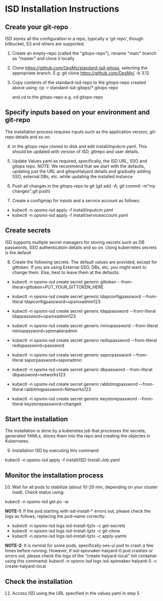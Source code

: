 # ISD Installation Instructions
## Create your git-repo
ISD stores all the configuration in a repo, typically a 'git repo', though bitbucket, S3 and others are supported.

1. Create an empty-repo (called the "gitops-repo"), rename "main" branch as "master" and clone it locally
2. Clone https://github.com/OpsMx/standard-isd-gitops, selecting the appropriate branch. E.g:
   git clone https://github.com/OpsMx/  -b 3.12
3. Copy contents of the standard-isd-repo to the gitops-repo created above using:
   cp -r standard-isd-gitops/* gitops-repo
   
   and cd to the gitops-repo e.g. cd gitops-repo

## Specify inputs based on your environment and git-repo
The installation process requires inputs such as the application version, git-repo details and so on.

4. In the gitops-repo cloned to disk and edit install/inputcm.yaml. This should be updated with version of ISD, gitrepo and user details.
5. Update Values.yaml as required, specifically, the ISD URL, SSO and gitops repo. 
NOTE: We recommend that we start with the defaults, updating just the URL and gitopsHalyard details and gradually adding SSO, external DBs, etc. while updating the installed instance

6. Push all changes in the gitops-repo to git (git add -A; git commit -m"my changes";git push)

7. Create a configmap for inputs and a service account as follows:
- kubectl -n opsmx-isd apply -f install/inputcm.yaml 
- kubectl -n opsmx-isd apply -f install/serviceaccount.yaml

## Create secrets
ISD supports multiple secret managers for storing secrets such as DB passwords, SSO authenticatoin details and so on. Using kubernetes secrets is the default

8. Create the following secrets. The default values are provided, except for gittoken. If you are using External SSO, DBs, etc. you might want to change them. Else, best to leave them at the defaults:
- kubectl -n opsmx-isd create secret generic gittoken --from-literal=gittoken=PUT_YOUR_GITTOKEN_HERE

- kubectl -n opsmx-isd create secret generic ldapconfigpassword --from-literal ldapconfigpassword=opsmxadmin123
- kubectl -n opsmx-isd create secret generic ldappassword --from-literal ldappassword=opsmxadmin123
- kubectl -n opsmx-isd create secret generic miniopassword --from-literal miniopassword=spinnakeradmin
- kubectl -n opsmx-isd create secret generic redispassword --from-literal redispassword=password
- kubectl -n opsmx-isd create secret generic saporpassword --from-literal saporpassword=saporadmin
- kubectl -n opsmx-isd create secret generic dbpassword --from-literal dbpassword=networks123
- kubectl -n opsmx-isd create secret generic rabbitmqpassword --from-literal rabbitmqpassword=Networks123
- kubectl -n opsmx-isd create secret generic keystorepassword --from-literal keystorepassword=changeit

## Start the installation
The installation is done by a kubenetes job that processes the secrets, generated YAMLs, stores them into the repo and creating the objectes in Kubernetes.

9. Installation ISD by executing this command:

kubectl -n opsmx-isd apply -f install/ISD-Install-Job.yaml

## Monitor the installation process
10. Wait for all pods to stabilize (about 10-20 min, depending on your cluster load). Check status using:

kubectl -n opsmx-isd get po -w

**NOTE-1**: If the pod starting with isd-install-* errors out, please check the logs as follows, replacing the pod-name correctly:
- kubectl -n opsmx-isd logs isd-install-tjzlx -c get-secrets
- kubectl -n opsmx-isd logs isd-install-tjzlx -c git-clone
- kubectl -n opsmx-isd logs isd-install-tjzlx -c apply-yamls


**NOTE-2**: It is normal for some pods, specifically oes-ui pod to crash a few times before running. However, if isd-spinnaker-halyard-0 pod crashes or errors out, please check the logs of the "create-halyard-local" init container using this commamd:
kubectl -n opsmx-isd logs isd-spinnaker-halyard-0 -c create-halyard-local

## Check the installation
11. Access ISD using the URL specified in the values.yaml in step 5





